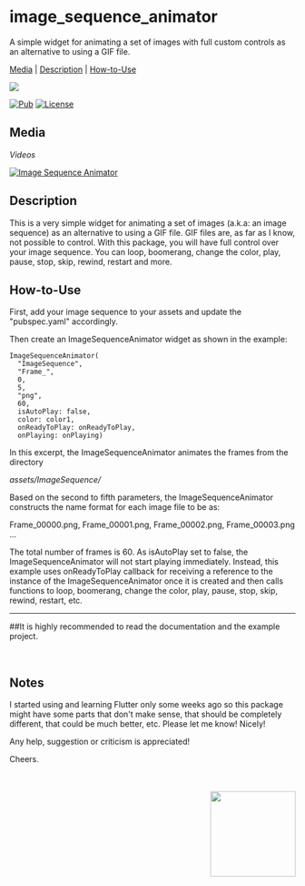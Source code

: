 # image_sequence_animator

A simple widget for animating a set of images with full custom controls as an alternative to using a GIF file.

[Media](#media) | [Description](#description) | [How-to-Use](#howtouse)

<img src="https://img.shields.io/badge/Cosmos%20Software-Love%20Code-red"/>
<br>


[![Pub](https://img.shields.io/pub/v/image_sequence_animator?color=g)](https://pub.dev/packages/image_sequence_animator)
[![License](https://img.shields.io/github/license/aliyigitbireroglu/flutter-image-sequence-animator?color=blue)](https://github.com/aliyigitbireroglu/flutter-image-sequence-animator/blob/master/LICENSE)


<a name="media"></a>
## Media
*Videos*

[![Image Sequence Animator](https://www.cosmossoftware.coffee/Common/Portfolio/GIFs/FlutterImageSequenceAnimator.jpg)](https://youtu.be/xZ9vdVkI4Vc)


<a name="description"></a>
## Description
This is a very simple widget for animating a set of images (a.k.a: an image sequence) as an alternative to using a GIF file. GIF files are, as far 
as I know, not possible to control. With this package, you will have full control over your image sequence. You can loop, boomerang, change the 
color, play, pause, stop, skip, rewind, restart and more. 


<a name="howtouse"></a>
## How-to-Use
First, add your image sequence to your assets and update the "pubspec.yaml" accordingly. 

Then create an ImageSequenceAnimator widget as shown in the example:

```
ImageSequenceAnimator(
  "ImageSequence", 
  "Frame_", 
  0, 
  5, 
  "png", 
  60,
  isAutoPlay: false, 
  color: color1, 
  onReadyToPlay: onReadyToPlay, 
  onPlaying: onPlaying)
```

In this excerpt, the ImageSequenceAnimator animates the frames from the directory

*assets/ImageSequence/* 

Based on the second to fifth parameters, the ImageSequenceAnimator constructs the name format for each image file to be as:

Frame_00000.png, Frame_00001.png, Frame_00002.png, Frame_00003.png ...

The total number of frames is 60. As isAutoPlay set to false, the ImageSequenceAnimator will not start playing 
immediately. Instead, this example uses onReadyToPlay callback for receiving a reference to the instance of the 
ImageSequenceAnimator once it is created and then calls functions to loop, boomerang, change the color, play, pause, 
stop, skip, rewind, restart, etc.

* * *
##It is highly recommended to read the documentation and the example project.

<br>

## Notes
I started using and learning Flutter only some weeks ago so this package might have some parts that don't make sense, 
that should be completely different, that could be much better, etc. Please let me know! Nicely! 

Any help, suggestion or criticism is appreciated! 

Cheers.

<br><br>
<img align="right" src="https://www.cosmossoftware.coffee/Common/Images/CosmosSoftwareIconTransparent.png" width="150" height="150"/>
<br><br>